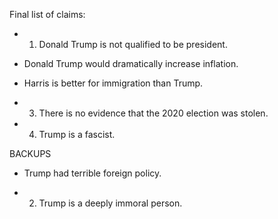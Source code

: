 Final list of claims: 

- 1. Donald Trump is not qualified to be president.
    

- Donald Trump would dramatically increase inflation.
    
- Harris is better for immigration than Trump. 
    

- 3. There is no evidence that the 2020 election was stolen.
    
- 4. Trump is a fascist.
    

BACKUPS 

- Trump had terrible foreign policy.
    

- 2. Trump is a deeply immoral person.
#